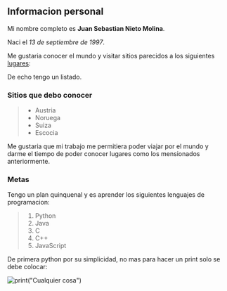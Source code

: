 ## Informacion personal

Mi nombre completo es **Juan Sebastian Nieto Molina**.

Naci el _13 de septiembre de 1997_.

Me gustaria conocer el mundo y visitar sitios parecidos a los siguientes [lugares][visita1]:

De echo tengo un listado.

### Sitios que debo conocer

>- Austria
>- Noruega
>- Suiza
>- Escocia

Me gustaria que mi trabajo me permitiera poder viajar por el mundo y darme el tiempo de poder conocer lugares como los mensionados anteriormente.

### Metas

Tengo un plan quinquenal y es aprender los siguientes lenguajes de programacion:

>1. Python 
>2. Java
>3. C
>4. C++
>5. JavaScript

De primera python por su simplicidad, no mas para hacer un print solo se debe colocar:

![print("Cualquier cosa")](http://luengocabanillas.com/wp-content/uploads/2010/11/python-shell-3-2-hello-world.png)




 
[visita1]: https://www.google.com/search?q=paisajes+de+escocia&rlz=1C1SQJL_enCO884CO884&source=lnms&tbm=isch&sa=X&ved=2ahUKEwiymKexpI3nAhUEnlkKHQq8BIQQ_AUoAXoECA4QAw&biw=1920&bih=969#imgrc=5BJYPty6rQHMlM:
